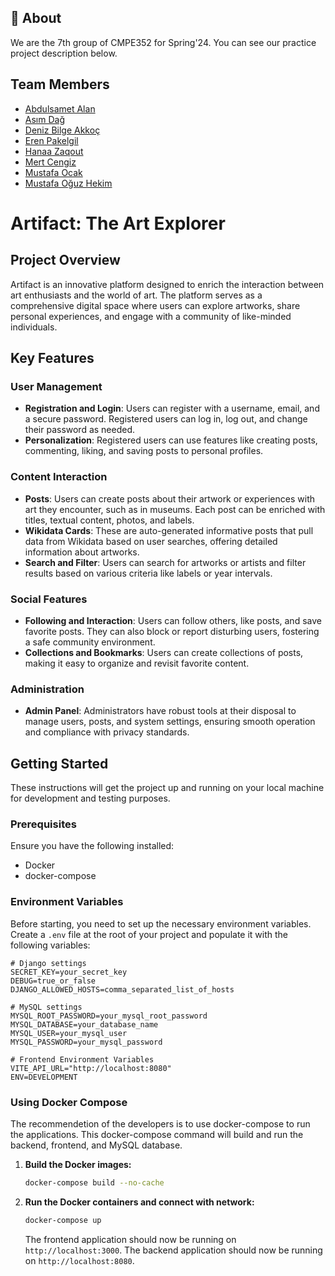 ## 🔎 About

We are the 7th group of CMPE352 for Spring'24. You can see our practice project description below.

## Team Members

- [Abdulsamet Alan](https://github.com/sametaln)
- [Asım Dağ](https://github.com/aasimdag)
- [Deniz Bilge Akkoç](https://github.com/DenizBilgeAkkoc)
- [Eren Pakelgil](https://github.com/bounswe/bounswe2024group7/wiki/Eren-Pakelgil)
- [Hanaa Zaqout](https://github.com/hanazaq)
- [Mert Cengiz](https://github.com/MertCengiz)
- [Mustafa Ocak](https://github.com/modjak)
- [Mustafa Oğuz Hekim](https://github.com/oguzhekim)

# Artifact: The Art Explorer

## Project Overview

Artifact is an innovative platform designed to enrich the interaction between art enthusiasts and the world of art. The platform serves as a comprehensive digital space where users can explore artworks, share personal experiences, and engage with a community of like-minded individuals.

## Key Features

### User Management
- **Registration and Login**: Users can register with a username, email, and a secure password. Registered users can log in, log out, and change their password as needed.
- **Personalization**: Registered users can use features like creating posts, commenting, liking, and saving posts to personal profiles.

### Content Interaction
- **Posts**: Users can create posts about their artwork or experiences with art they encounter, such as in museums. Each post can be enriched with titles, textual content, photos, and labels.
- **Wikidata Cards**: These are auto-generated informative posts that pull data from Wikidata based on user searches, offering detailed information about artworks.
- **Search and Filter**: Users can search for artworks or artists and filter results based on various criteria like labels or year intervals.

### Social Features
- **Following and Interaction**: Users can follow others, like posts, and save favorite posts. They can also block or report disturbing users, fostering a safe community environment.
- **Collections and Bookmarks**: Users can create collections of posts, making it easy to organize and revisit favorite content.

### Administration
- **Admin Panel**: Administrators have robust tools at their disposal to manage users, posts, and system settings, ensuring smooth operation and compliance with privacy standards.

## Getting Started

These instructions will get the project up and running on your local machine for development and testing purposes.

### Prerequisites

Ensure you have the following installed:
- Docker
- docker-compose

### Environment Variables

Before starting, you need to set up the necessary environment variables. Create a `.env` file at the root of your project and populate it with the following variables:

```plaintext
# Django settings
SECRET_KEY=your_secret_key
DEBUG=true_or_false
DJANGO_ALLOWED_HOSTS=comma_separated_list_of_hosts

# MySQL settings
MYSQL_ROOT_PASSWORD=your_mysql_root_password
MYSQL_DATABASE=your_database_name
MYSQL_USER=your_mysql_user
MYSQL_PASSWORD=your_mysql_password

# Frontend Environment Variables
VITE_API_URL="http://localhost:8080"
ENV=DEVELOPMENT
```

### Using Docker Compose

The recommendetion of the developers is to use docker-compose to run the 
applications. This docker-compose command will build and run the backend, frontend, and MySQL database.

1. **Build the Docker images:**
    ```bash
    docker-compose build --no-cache
    ```

2. **Run the Docker containers and connect with network:**
    ```bash
    docker-compose up
    ```
    
    The frontend application should now be running on `http://localhost:3000`.
    The backend application should now be running on `http://localhost:8080`.